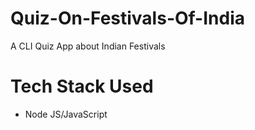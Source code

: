 # Quiz-On-Festivals-Of-India
A CLI  Quiz App about Indian Festivals

# Tech Stack Used
- Node JS/JavaScript
